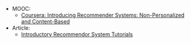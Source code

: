 * MOOC:
  * [Coursera: Introducing Recommender Systems: Non-Personalized and Content-Based](
https://www.coursera.org/learn/recommender-systems-introduction/lecture/0ExG1/intro-to-recommender-systems)
* Article:
  * [Introductory Recommendor System Tutorials](https://medium.com/ai-society/a-concise-recommender-systems-tutorial-fa40d5a9c0fa)
